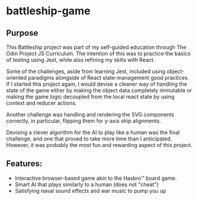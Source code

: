 # battleship-game

## Purpose

This Battleship project was part of my self-guided education through The Odin Project JS Curriculum. The intention of this was to practice the basics of testing using Jest, while also refining my skills with React.

Some of the challenges, aside from learning Jest, included using object-oriented paradigms alongside of React state-management good practices. If I started this project again, I would devise a cleaner way of handling the state of the game either by making the object data completely immutable or making the game logic decoupled from the local react state by using context and reducer actions.

Another challenge was handling and rendering the SVG components correctly, in particular, flipping them for y-axis ship alignments.

Devising a clever algorithm for the AI to play like a human was the final challenge, and one that proved to take more time than I anticipated. However, it was probably the most fun and rewarding aspect of this project.

## Features:

* Interactive browser-based game akin to the Hasbro™ board game.
* Smart AI that plays similarly to a human (does not "cheat")
* Satisfying naval sound effects and war music to pump you up